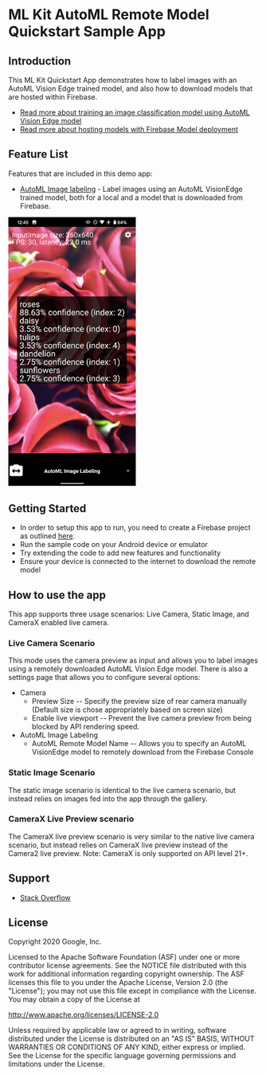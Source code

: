 # ML Kit AutoML Remote Model Quickstart Sample App

## Introduction

This ML Kit Quickstart App demonstrates how to label images with an AutoML Vision Edge trained model, and also how to download models that are hosted within Firebase.
* [Read more about training an image classification model using AutoML Vision Edge model](https://firebase.google.com/docs/ml/automl-image-labeling)
* [Read more about hosting models with Firebase Model deployment](https://firebase.google.com/docs/ml/manage-hosted-models)

## Feature List
Features that are included in this demo app:
* [AutoML Image labeling](https://developers.google.com/ml-kit/vision/image-labeling/automl/android) - Label images using an AutoML VisionEdge trained model, both for a local and a model that is downloaded from Firebase.

<img src="../screenshots/automl-quickstart.png" width="256"/>

## Getting Started

* In order to setup this app to run, you need to create a Firebase project as outlined [here](https://firebase.google.com/docs/android/setup). 
* Run the sample code on your Android device or emulator
* Try extending the code to add new features and functionality
* Ensure your device is connected to the internet to download the remote model

## How to use the app
This app supports three usage scenarios: Live Camera, Static Image, and CameraX enabled live camera.

### Live Camera Scenario
This mode uses the camera preview as input and allows you to label images using a remotely downloaded AutoML Vision Edge model. There is also a settings page that allows you to configure several options:
* Camera
    * Preview Size -- Specify the preview size of rear camera manually (Default size is chose appropriately based on screen size)
    * Enable live viewport -- Prevent the live camera preview from being blocked by API rendering speed.
* AutoML Image Labeling
    * AutoML Remote Model Name -- Allows you to specify an AutoML VisionEdge model to remotely download from the Firebase Console
    
### Static Image Scenario
The static image scenario is identical to the live camera scenario, but instead relies on images fed into the app through the gallery.

### CameraX Live Preview scenario
The CameraX live preview scenario is very similar to the native live camera scenario, but instead relies on CameraX live preview instead of the Camera2 live preview. Note: CameraX is only supported on API level 21+.


## Support

* [Stack Overflow](https://stackoverflow.com/questions/tagged/google-mlkit)

## License

Copyright 2020 Google, Inc.

Licensed to the Apache Software Foundation (ASF) under one or more contributor
license agreements.  See the NOTICE file distributed with this work for
additional information regarding copyright ownership.  The ASF licenses this
file to you under the Apache License, Version 2.0 (the "License"); you may not
use this file except in compliance with the License.  You may obtain a copy of
the License at

  http://www.apache.org/licenses/LICENSE-2.0

Unless required by applicable law or agreed to in writing, software
distributed under the License is distributed on an "AS IS" BASIS, WITHOUT
WARRANTIES OR CONDITIONS OF ANY KIND, either express or implied.  See the
License for the specific language governing permissions and limitations under
the License.
